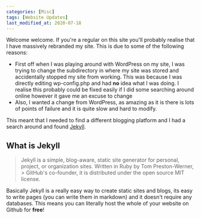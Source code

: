 ```yaml
---
categories: [Misc]
tags: [Website Updates]
last_modified_at: 2020-07-18
---
```


Welcome welcome. If you're a regular on this site you'll probably realise that I have massively rebranded my site. This is due to some of the following reasons:


 * First off when I was playing around with WordPress on my site, I was trying to change the subdirectory in where my site was stored and accidentally stopped my site from working. This was because I was directly editing wp-config.php and had **no** idea what I was doing. I realise this probably could be fixed easily if I did some searching around online however it gave me an excuse to change
 * Also, I wanted a change from WordPress, as amazing as it is there is lots of points of failure and it is quite slow and hard to modify.

This meant that I needed to find a different blogging platform and I had a search around and found [Jekyll](https://jekyllrb.com/).
## What is Jekyll
> Jekyll is a simple, blog-aware, static site generator for personal, project, or organization sites. Written in Ruby by Tom Preston-Werner, > GitHub's co-founder, it is distributed under the open source MIT license.

Basically Jekyll is a really easy way to create static sites and blogs, its easy to write pages (you can write them in markdown) and it doesn't require any databases. This means you can literally host the whole of your website on Github for **free**!
